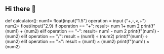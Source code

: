 ## Hi there 👋

<!--
**Altawham/Altawham** is a ✨ _special_ ✨ repository because its `README.md` (this file) appears on your GitHub profile.

Here are some ideas to get you started:

- 🔭 I’m currently working on ...
- 🌱 I’m currently learning ...
- 👯 I’m looking to collaborate on ...
- 🤔 I’m looking for help with ...
- 💬 Ask me about ...
- 📫 How to reach me: ...
- 😄 Pronouns: ...
- ⚡ Fun fact: ...
-->
def calculator():
num1= float(input("1.5")
operation = input ("+,-,×,÷")
num2= float(input("2.9)
if operation == "+":
result= num 1+ num 2
print(f"(num1) + (num2)
elif operation == "-":
result= num1 - num 2
print(f"(num1) - (num2)
elif operation == "/":
result = (num1) ÷ (num2)
print(f"(num1) ÷ (num2)
elif operation == "×":
result = (num1) × (num2)
print(f"(num1) × (num2)

